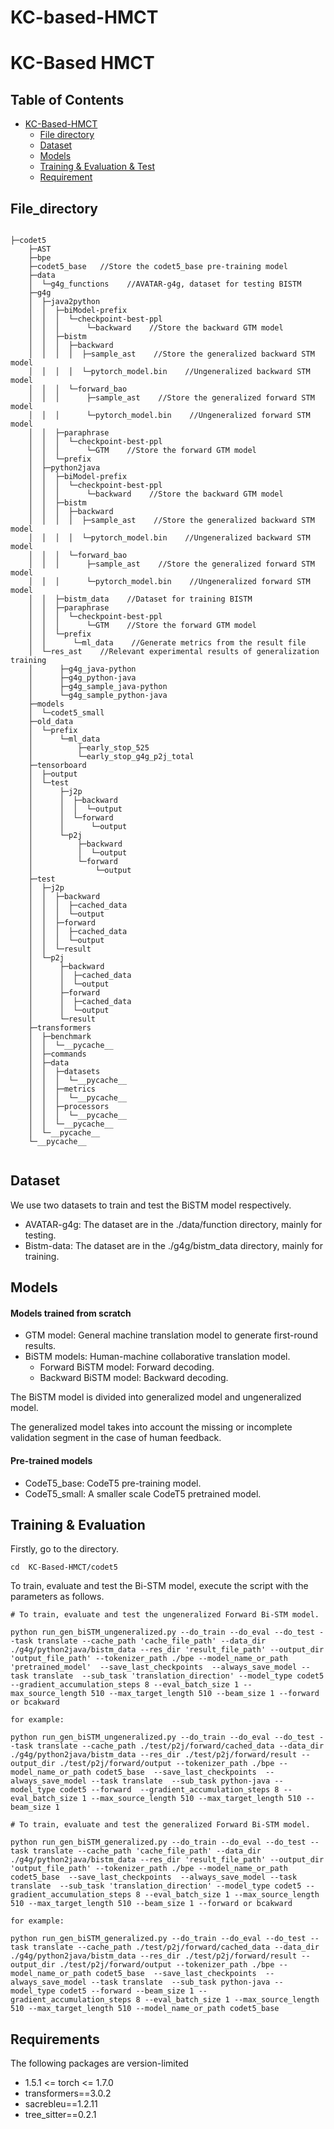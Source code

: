 # KC-based-HMCT
# KC-Based HMCT

## Table of Contents

- [KC-Based-HMCT]()
  - [File directory](#File_directory)
  - [Dataset](#Dataset)
  - [Models](#Models)
  - [Training & Evaluation & Test](#training--evaluation)
  - [Requirement](#Requirement)

## File_directory
```

├─codet5
    ├─AST
    ├─bpe
    ├─codet5_base   //Store the codet5_base pre-training model
    ├─data
    │  └─g4g_functions    //AVATAR-g4g, dataset for testing BISTM
    ├─g4g
    │  ├─java2python
    │  │  ├─biModel-prefix
    │  │  │  └─checkpoint-best-ppl
    │  │  │      └─backward    //Store the backward GTM model
    │  │  ├─bistm
    │  │  │  ├─backward
    │  │  │  │  ├─sample_ast    //Store the generalized backward STM model
    │  │  │  │  └─pytorch_model.bin    //Ungeneralized backward STM model
    │  │  │  └─forward_bao
    │  │  │      ├─sample_ast    //Store the generalized forward STM model
    │  │  │      └─pytorch_model.bin    //Ungeneralized forward STM model
    │  │  ├─paraphrase
    │  │  │  └─checkpoint-best-ppl
    │  │  │      └─GTM    //Store the forward GTM model
    │  │  └─prefix
    │  ├─python2java
    │  │  ├─biModel-prefix
    │  │  │  └─checkpoint-best-ppl
    │  │  │      └─backward    //Store the backward GTM model
    │  │  ├─bistm
    │  │  │  ├─backward
    │  │  │  │  ├─sample_ast    //Store the generalized backward STM model
    │  │  │  │  └─pytorch_model.bin    //Ungeneralized backward STM model
    │  │  │  └─forward_bao
    │  │  │      ├─sample_ast    //Store the generalized forward STM model
    │  │  │      └─pytorch_model.bin    //Ungeneralized forward STM model
    │  │  ├─bistm_data    //Dataset for training BISTM
    │  │  ├─paraphrase
    │  │  │  └─checkpoint-best-ppl
    │  │  │      └─GTM    //Store the forward GTM model
    │  │  └─prefix
    │  │      └─ml_data    //Generate metrics from the result file
    │  └─res_ast    //Relevant experimental results of generalization training
    │      ├─g4g_java-python
    │      ├─g4g_python-java
    │      ├─g4g_sample_java-python
    │      └─g4g_sample_python-java
    ├─models
    │  └─codet5_small
    ├─old_data
    │  └─prefix
    │      └─ml_data
    │          ├─early_stop_525
    │          └─early_stop_g4g_p2j_total
    ├─tensorboard
    │  ├─output
    │  └─test
    │      ├─j2p
    │      │  ├─backward
    │      │  │  └─output
    │      │  └─forward
    │      │      └─output
    │      └─p2j
    │          ├─backward
    │          │  └─output
    │          └─forward
    │              └─output
    ├─test
    │  ├─j2p
    │  │  ├─backward
    │  │  │  ├─cached_data
    │  │  │  └─output
    │  │  ├─forward
    │  │  │  ├─cached_data
    │  │  │  └─output
    │  │  └─result
    │  └─p2j
    │      ├─backward
    │      │  ├─cached_data
    │      │  └─output
    │      ├─forward
    │      │  ├─cached_data
    │      │  └─output
    │      └─result
    ├─transformers
    │  ├─benchmark
    │  │  └─__pycache__
    │  ├─commands
    │  ├─data
    │  │  ├─datasets
    │  │  │  └─__pycache__
    │  │  ├─metrics
    │  │  │  └─__pycache__
    │  │  ├─processors
    │  │  │  └─__pycache__
    │  │  └─__pycache__
    │  └─__pycache__
    └─__pycache__
    
```


## Dataset

We use two datasets to train and test the BiSTM model respectively.

- AVATAR-g4g: The dataset are in the ./data/function directory, mainly for testing.
- Bistm-data: The dataset are in the ./g4g/bistm_data directory, mainly for training.

## Models

#### Models trained from scratch

- GTM model: General machine translation model to generate first-round results.
- BiSTM models: Human-machine collaborative translation model.
  - Forward BiSTM model: Forward decoding.
  - Backward BiSTM model: Backward decoding. 

The BiSTM model is divided into generalized model and ungeneralized model. 

The generalized model takes into account the missing or incomplete validation segment in the case of human feedback.

#### Pre-trained models

- CodeT5_base: CodeT5 pre-training model.
- CodeT5_small: A smaller scale CodeT5 pretrained model.

## Training & Evaluation
Firstly, go to the directory.

```
cd  KC-Based-HMCT/codet5
```

To train, evaluate and test the Bi-STM model, execute the script with the parameters as follows.

```
# To train, evaluate and test the ungeneralized Forward Bi-STM model.

python run_gen_biSTM_ungeneralized.py --do_train --do_eval --do_test --task translate --cache_path 'cache_file_path' --data_dir ./g4g/python2java/bistm_data --res_dir 'result_file_path' --output_dir 'output_file_path' --tokenizer_path ./bpe --model_name_or_path 'pretrained_model'  --save_last_checkpoints  --always_save_model --task translate  --sub_task 'translation_direction' --model_type codet5 --gradient_accumulation_steps 8 --eval_batch_size 1 --max_source_length 510 --max_target_length 510 --beam_size 1 --forward or bcakward

for example:

python run_gen_biSTM_ungeneralized.py --do_train --do_eval --do_test --task translate --cache_path ./test/p2j/forward/cached_data --data_dir ./g4g/python2java/bistm_data --res_dir ./test/p2j/forward/result --output_dir ./test/p2j/forward/output --tokenizer_path ./bpe --model_name_or_path codet5_base  --save_last_checkpoints  --always_save_model --task translate  --sub_task python-java --model_type codet5 --forward  --gradient_accumulation_steps 8 --eval_batch_size 1 --max_source_length 510 --max_target_length 510 --beam_size 1

# To train, evaluate and test the generalized Forward Bi-STM model.

python run_gen_biSTM_generalized.py --do_train --do_eval --do_test --task translate --cache_path 'cache_file_path' --data_dir ./g4g/python2java/bistm_data --res_dir 'result_file_path' --output_dir 'output_file_path' --tokenizer_path ./bpe --model_name_or_path codet5_base  --save_last_checkpoints  --always_save_model --task translate  --sub_task 'translation_direction' --model_type codet5 --gradient_accumulation_steps 8 --eval_batch_size 1 --max_source_length 510 --max_target_length 510 --beam_size 1 --forward or bcakward

for example:

python run_gen_biSTM_generalized.py --do_train --do_eval --do_test --task translate --cache_path ./test/p2j/forward/cached_data --data_dir ./g4g/python2java/bistm_data --res_dir ./test/p2j/forward/result --output_dir ./test/p2j/forward/output --tokenizer_path ./bpe --model_name_or_path codet5_base  --save_last_checkpoints  --always_save_model --task translate  --sub_task python-java --model_type codet5 --forward --beam_size 1 --gradient_accumulation_steps 8 --eval_batch_size 1 --max_source_length 510 --max_target_length 510 --model_name_or_path codet5_base

```

## Requirements

The following packages are version-limited
- 1.5.1 <= torch <= 1.7.0
- transformers==3.0.2
- sacrebleu==1.2.11
- tree_sitter==0.2.1






